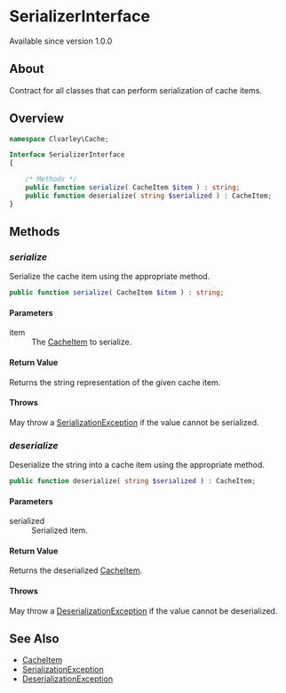 # SerializerInterface

Available since version 1.0.0

## About

Contract for all classes that can perform serialization of cache items.

## Overview

```php
namespace Clvarley\Cache;

Interface SerializerInterface
{

    /* Methods */
    public function serialize( CacheItem $item ) : string;
    public function deserialize( string $serialized ) : CacheItem;
}
```

## Methods
### *serialize*

Serialize the cache item using the appropriate method.

```php
public function serialize( CacheItem $item ) : string;
```

#### Parameters

<dl>
  <dt>item</dt>
  <dd>The <a href="./CacheItem.md">CacheItem</a> to serialize.</dd>
</dl>

#### Return Value

Returns the string representation of the given cache item.

#### Throws

May throw a [SerializationException](Exception/SerializationException.md) if
the value cannot be serialized.

### *deserialize*

Deserialize the string into a cache item using the appropriate method.

```php
public function deserialize( string $serialized ) : CacheItem;
```

#### Parameters

<dl>
  <dt>serialized</dt>
  <dd>Serialized item.</dd>
</dl>

#### Return Value

Returns the deserialized [CacheItem](CacheItem.md).

#### Throws

May throw a [DeserializationException](Exception/DeserializationException.md) if
the value cannot be deserialized.

## See Also

* [CacheItem](CacheItem.md)
* [SerializationException](Exception/SerializationException.md)
* [DeserializationException](Exception/DeserializationException.md)
